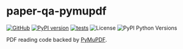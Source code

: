 # paper-qa-pymupdf

<!-- pyml disable-num-lines 6 line-length -->

[![GitHub](https://img.shields.io/badge/GitHub-black?logo=github&logoColor=white)](https://github.com/Future-House/paper-qa/tree/main/packages/paper-qa-pymupdf)
[![PyPI version](https://badge.fury.io/py/paper-qa-pymupdf.svg)](https://badge.fury.io/py/paper-qa-pymupdf)
[![tests](https://github.com/Future-House/paper-qa/actions/workflows/tests.yml/badge.svg)](https://github.com/Future-House/paper-qa)
![License](https://img.shields.io/badge/license-AGPLv3-blue.svg)
![PyPI Python Versions](https://img.shields.io/pypi/pyversions/paper-qa-pymupdf)

PDF reading code backed by
[PyMuPDF](https://github.com/pymupdf/PyMuPDF).
